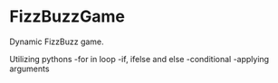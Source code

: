 # FizzBuzzGame
Dynamic FizzBuzz game. 

Utilizing pythons
  -for in loop
  -if, ifelse and else
  -conditional
  -applying arguments

